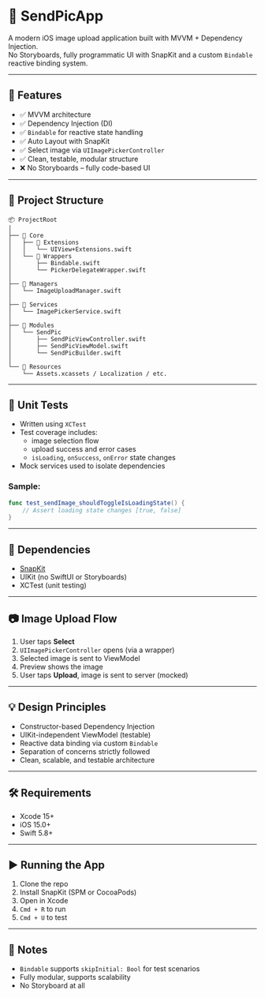# 📸 SendPicApp

A modern iOS image upload application built with MVVM + Dependency Injection.  
No Storyboards, fully programmatic UI with SnapKit and a custom `Bindable` reactive binding system.

---

## 🚀 Features

- ✅ MVVM architecture
- ✅ Dependency Injection (DI)
- ✅ `Bindable` for reactive state handling
- ✅ Auto Layout with SnapKit
- ✅ Select image via `UIImagePickerController`
- ✅ Clean, testable, modular structure
- ❌ No Storyboards – fully code-based UI

---

## 🧱 Project Structure

```
📦 ProjectRoot
│
├── 📁 Core
│   ├── 📁 Extensions
│   │   └── UIView+Extensions.swift
│   └── 📁 Wrappers
│       ├── Bindable.swift
│       └── PickerDelegateWrapper.swift
│
├── 📁 Managers
│   └── ImageUploadManager.swift
│
├── 📁 Services
│   └── ImagePickerService.swift
│
├── 📁 Modules
│   └── SendPic
│       ├── SendPicViewController.swift
│       ├── SendPicViewModel.swift
│       └── SendPicBuilder.swift
│
└── 📁 Resources
    └── Assets.xcassets / Localization / etc.
```

---

## 🧪 Unit Tests

- Written using `XCTest`
- Test coverage includes:
  - image selection flow
  - upload success and error cases
  - `isLoading`, `onSuccess`, `onError` state changes
- Mock services used to isolate dependencies

### Sample:

```swift
func test_sendImage_shouldToggleIsLoadingState() {
    // Assert loading state changes [true, false]
}
```

---

## 🔧 Dependencies

- [SnapKit](https://github.com/SnapKit/SnapKit)
- UIKit (no SwiftUI or Storyboards)
- XCTest (unit testing)

---

## 📷 Image Upload Flow

1. User taps **Select**
2. `UIImagePickerController` opens (via a wrapper)
3. Selected image is sent to ViewModel
4. Preview shows the image
5. User taps **Upload**, image is sent to server (mocked)

---

## 💡 Design Principles

- Constructor-based Dependency Injection
- UIKit-independent ViewModel (testable)
- Reactive data binding via custom `Bindable`
- Separation of concerns strictly followed
- Clean, scalable, and testable architecture

---

## 🛠 Requirements

- Xcode 15+
- iOS 15.0+
- Swift 5.8+

---

## ▶️ Running the App

1. Clone the repo  
2. Install SnapKit (SPM or CocoaPods)  
3. Open in Xcode  
4. `Cmd + R` to run  
5. `Cmd + U` to test

---

## 📌 Notes

- `Bindable` supports `skipInitial: Bool` for test scenarios
- Fully modular, supports scalability
- No Storyboard at all
